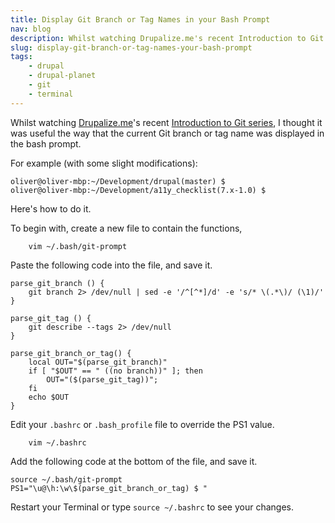 ```yaml
---
title: Display Git Branch or Tag Names in your Bash Prompt
nav: blog
description: Whilst watching Drupalize.me's recent Introduction to Git series, I thought it was useful the way that the current Git branch or tag name was displayed in the bash prompt. Here's how to do it.
slug: display-git-branch-or-tag-names-your-bash-prompt
tags:
    - drupal
    - drupal-planet
    - git
    - terminal
---
```

Whilst watching [Drupalize.me](http://drupalize.me "Drupalize.me")'s recent [Introduction to Git series](http://drupalize.me/series/introduction-git-series "Introduction to Git on Drupalize.me"), I thought it was useful the way that the current Git branch or tag name was displayed in the bash prompt.

For example (with some slight modifications):

~~~~
oliver@oliver-mbp:~/Development/drupal(master) $
oliver@oliver-mbp:~/Development/a11y_checklist(7.x-1.0) $
~~~~

Here's how to do it.

To begin with, create a new file to contain the functions,

        vim ~/.bash/git-prompt

Paste the following code into the file, and save it.

~~~~
parse_git_branch () {
    git branch 2> /dev/null | sed -e '/^[^*]/d' -e 's/* \(.*\)/ (\1)/'
}

parse_git_tag () {
    git describe --tags 2> /dev/null
}
 
parse_git_branch_or_tag() {
    local OUT="$(parse_git_branch)"
    if [ "$OUT" == " ((no branch))" ]; then
        OUT="($(parse_git_tag))";
    fi
    echo $OUT
}
~~~~

Edit your `.bashrc` or `.bash_profile` file to override the PS1 value.

        vim ~/.bashrc

Add    the following code at the bottom of the file, and save it.

~~~~
source ~/.bash/git-prompt
PS1="\u@\h:\w\$(parse_git_branch_or_tag) $ "
~~~~

Restart your Terminal or type `source ~/.bashrc` to see your changes.